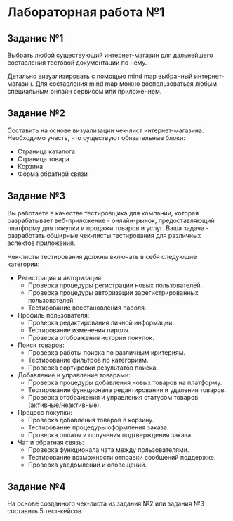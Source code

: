 # Лабораторная работа №1

## Задание №1

Выбрать любой существующий интернет-магазин для дальнейшего составления тестовой документации по нему.

Детально визуализировать с помощью mind map выбранный интернет-магазин. Для составления mind map можно воспользоваться любым специальным онлайн сервисом или приложением.

## Задание №2

Составить на основе визуализации чек-лист интернет-магазина. Необходимо учесть, что существуют обязательные блоки:

- Страница каталога
- Страница товара
- Корзина
- Форма обратной связи

## Задание №3

Вы работаете в качестве тестировщика для компании, которая разрабатывает веб-приложение - онлайн-рынок, предоставляющий платформу для покупки и продажи товаров и услуг. Ваша задача - разработать обширные чек-листы тестирования для различных аспектов приложения.

Чек-листы тестирования должны включать в себя следующие категории:

- Регистрация и авторизация:
  - Проверка процедуры регистрации новых пользователей.
  - Проверка процедуры авторизации зарегистрированных пользователей.
  - Тестирование восстановления пароля.
- Профиль пользователя:
  - Проверка редактирования личной информации.
  - Тестирование изменения пароля.
  - Проверка отображения истории покупок.
- Поиск товаров:
  - Проверка работы поиска по различным критериям.
  - Тестирование фильтров по категориям.
  - Проверка сортировки результатов поиска.
- Добавление и управление товарами:
  - Проверка процедуры добавления новых товаров на платформу.
  - Тестирование функционала редактирования и удаления товаров.
  - Проверка отображения и управления статусом товаров (активные/неактивные).
- Процесс покупки:
  - Проверка добавления товаров в корзину.
  - Тестирование процедуры оформления заказа.
  - Проверка оплаты и получения подтверждения заказа.
- Чат и обратная связь:
  - Проверка функционала чата между пользователями.
  - Тестирование возможности отправки сообщений поддержке.
  - Проверка уведомлений и оповещений.

## Задание №4

На основе созданного чек-листа из задания №2 или задания №3 составить 5 тест-кейсов.
